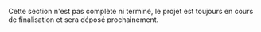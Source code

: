 Cette section n'est pas complète ni terminé, le projet est toujours en cours de finalisation et sera déposé prochainement.
